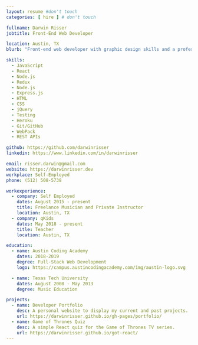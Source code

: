 ```yaml
---
layout: resume #don't touch
categories: [ hire ] # don't touch

fullname: Darwin Risser
jobtitle: Front-End Web Developer

location: Austin, TX
blurb: "Front-end web developer with graphic design skills and a professional background in education. Looking for opportunities with room for a highly motivated developer to grow."

skills:
  - JavaScript
  - React
  - Node.js
  - Redux
  - Node.js
  - Express.js
  - HTML
  - CSS
  - jQuery
  - Testing
  - Heroku
  - Git/GitHub
  - WebPack
  - REST APIs

github: https://github.com/darwinrisser
linkedin: https://www.linkedin.com/in/darwinrisser

email: risser.darwin@gmail.com
website: https://darwinrisser.dev
workplace: Self-Employed
phone: (512) 508-5738

workexperience:
  - company: Self Employed
    dates: August 2015 - present
    title: Freelance Musician and Private Instructor
    location: Austin, TX
  - company: qKids
    dates: May 2018 - present
    title: Teacher
    location: Austin, TX

education:
  - name: Austin Coding Academy
    dates: 2018-2019
    degree: Full-Stack Web Development
    logo: https://campus.austincodingacademy.com/img/austin-logo.svg

  - name: Texas Tech University
    dates: August 2008 - May 2013
    degree: Music Education

projects:
  - name: Developer Portfolio
    desc: A personal website to display my current and past projects.
    url: https://darwinrisser.github.io/gh-pages/portfolio/
  - name: Game of Thrones Quiz
    desc: A simple React quiz for the Game of Thrones TV series.
    url: https://darwinrisser.github.io/got-react/
---
```

